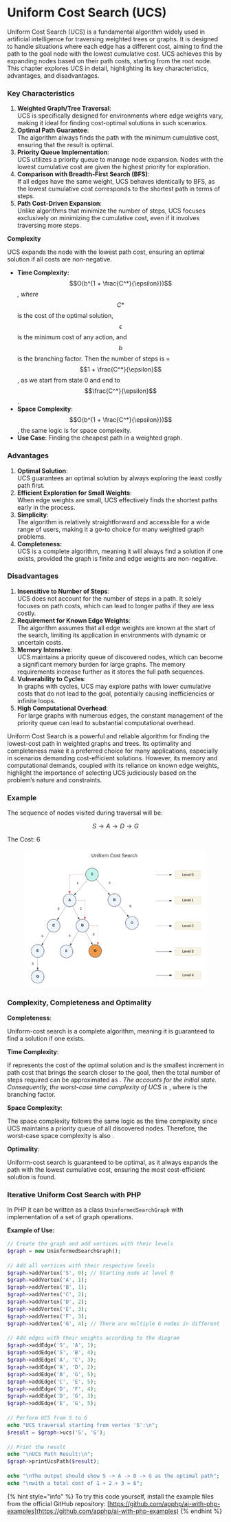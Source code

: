 # Uniform Cost Search (UCS)

Uniform Cost Search (UCS) is a fundamental algorithm widely used in artificial intelligence for traversing weighted trees or graphs. It is designed to handle situations where each edge has a different cost, aiming to find the path to the goal node with the lowest cumulative cost. UCS achieves this by expanding nodes based on their path costs, starting from the root node. This chapter explores UCS in detail, highlighting its key characteristics, advantages, and disadvantages.

### Key Characteristics

1. **Weighted Graph/Tree Traversal**: \
   UCS is specifically designed for environments where edge weights vary, making it ideal for finding cost-optimal solutions in such scenarios.
2. **Optimal Path Guarantee**: \
   The algorithm always finds the path with the minimum cumulative cost, ensuring that the result is optimal.
3. **Priority Queue Implementation**:\
   UCS utilizes a priority queue to manage node expansion. Nodes with the lowest cumulative cost are given the highest priority for exploration.
4. **Comparison with Breadth-First Search (BFS)**:\
   If all edges have the same weight, UCS behaves identically to BFS, as the lowest cumulative cost corresponds to the shortest path in terms of steps.
5. **Path Cost-Driven Expansion**: \
   Unlike algorithms that minimize the number of steps, UCS focuses exclusively on minimizing the cumulative cost, even if it involves traversing more steps.

**Complexity**

UCS expands the node with the lowest path cost, ensuring an optimal solution if all costs are non-negative.

* **Time Complexity:** $$O(b^{1 + \frac{C^*}{\epsilon}})$$ _, where_ $$C*$$ is the cost of the optimal solution, $$\epsilon$$ is the minimum cost of any action, and $$b$$ is the branching factor. Then the number of steps is = $$1 + \frac{C^*}{\epsilon}$$, as we start from state 0 and end to $$\frac{C^*}{\epsilon}$$.
* **Space Complexity**: $$O(b^{1 + \frac{C^*}{\epsilon}})$$, the same logic is for space complexity.
* **Use Case**: Finding the cheapest path in a weighted graph.

### Advantages

1. **Optimal Solution**:\
   UCS guarantees an optimal solution by always exploring the least costly path first.
2. **Efficient Exploration for Small Weights**:\
   When edge weights are small, UCS effectively finds the shortest paths early in the process.
3. **Simplicity**:\
   The algorithm is relatively straightforward and accessible for a wide range of users, making it a go-to choice for many weighted graph problems.
4. **Completeness:**\
   UCS is a complete algorithm, meaning it will always find a solution if one exists, provided the graph is finite and edge weights are non-negative.

### Disadvantages

1. **Insensitive to Number of Steps**:\
   UCS does not account for the number of steps in a path. It solely focuses on path costs, which can lead to longer paths if they are less costly.
2. **Requirement for Known Edge Weights**:\
   The algorithm assumes that all edge weights are known at the start of the search, limiting its application in environments with dynamic or uncertain costs.
3. **Memory Intensive**:\
   UCS maintains a priority queue of discovered nodes, which can become a significant memory burden for large graphs. The memory requirements increase further as it stores the full path sequences.
4. **Vulnerability to Cycles**: \
   In graphs with cycles, UCS may explore paths with lower cumulative costs that do not lead to the goal, potentially causing inefficiencies or infinite loops.
5. **High Computational Overhead**:\
   For large graphs with numerous edges, the constant management of the priority queue can lead to substantial computational overhead.

Uniform Cost Search is a powerful and reliable algorithm for finding the lowest-cost path in weighted graphs and trees. Its optimality and completeness make it a preferred choice for many applications, especially in scenarios demanding cost-efficient solutions. However, its memory and computational demands, coupled with its reliance on known edge weights, highlight the importance of selecting UCS judiciously based on the problem’s nature and constraints.

### Example

The sequence of nodes visited during traversal will be:

$$S→A→D→G$$

The Cost: 6

<div align="left"><figure><img src="../../../../../.gitbook/assets/ai-problem-solving-uniform-cost-search-min.png" alt="" width="563"><figcaption></figcaption></figure></div>

### Complexity, **Completeness** and Optimality

**Completeness**:

Uniform-cost search is a complete algorithm, meaning it is guaranteed to find a solution if one exists.

**Time Complexity**:

If  represents the cost of the optimal solution and  is the smallest increment in path cost that brings the search closer to the goal, then the total number of steps required can be approximated as _. The  accounts for the initial state. Consequently, the worst-case time complexity of UCS is_ , where  is the branching factor.

**Space Complexity**:

The space complexity follows the same logic as the time complexity since UCS maintains a priority queue of all discovered nodes. Therefore, the worst-case space complexity is also .

**Optimality**:

Uniform-cost search is guaranteed to be optimal, as it always expands the path with the lowest cumulative cost, ensuring the most cost-efficient solution is found.

### Iterative Uniform Cost Search with PHP

In PHP  it can be written as a class `UninformedSearchGraph` with implementation of a set of graph operations.

**Example of Use:**

```php
// Create the graph and add vertices with their levels
$graph = new UninformedSearchGraph();

// Add all vertices with their respective levels
$graph->addVertex('S', 0); // Starting node at level 0
$graph->addVertex('A', 1);
$graph->addVertex('B', 1);
$graph->addVertex('C', 2);
$graph->addVertex('D', 2);
$graph->addVertex('E', 3);
$graph->addVertex('F', 3);
$graph->addVertex('G', 4); // There are multiple G nodes in different levels, but we'll use the target G

// Add edges with their weights according to the diagram
$graph->addEdge('S', 'A', 1);
$graph->addEdge('S', 'B', 4);
$graph->addEdge('A', 'C', 3);
$graph->addEdge('A', 'D', 2);
$graph->addEdge('B', 'G', 5);
$graph->addEdge('C', 'E', 5);
$graph->addEdge('D', 'F', 4);
$graph->addEdge('D', 'G', 3);
$graph->addEdge('E', 'G', 5);

// Perform UCS from S to G
echo "UCS traversal starting from vertex 'S':\n";
$result = $graph->ucs('S', 'G');

// Print the result
echo "\nUCS Path Result:\n";
$graph->printUcsPath($result);

echo "\nThe output should show S -> A -> D -> G as the optimal path";
echo "\nwith a total cost of 1 + 2 + 3 = 6";
```

{% hint style="info" %}
To try this code yourself, install the example files from the official GitHub repository: [https://github.com/apphp/ai-with-php-examples](https://github.com/apphp/ai-with-php-examples)
{% endhint %}
